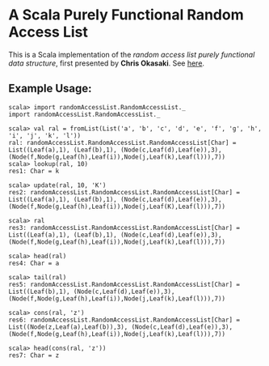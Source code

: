 A Scala Purely Functional Random Access List
============================================

This is a Scala implementation of the _random access list purely functional data structure_, first presented by **Chris Okasaki**. See [here](http://citeseerx.ist.psu.edu/viewdoc/download?doi=10.1.1.55.5156&rep=rep1&type=pdf).

Example Usage:
--------------
```
scala> import randomAccessList.RandomAccessList._
import randomAccessList.RandomAccessList._

scala> val ral = fromList(List('a', 'b', 'c', 'd', 'e', 'f', 'g', 'h', 'i', 'j', 'k', 'l'))
ral: randomAccessList.RandomAccessList.RandomAccessList[Char] = List((Leaf(a),1), (Leaf(b),1), (Node(c,Leaf(d),Leaf(e)),3), (Node(f,Node(g,Leaf(h),Leaf(i)),Node(j,Leaf(k),Leaf(l))),7))
scala> lookup(ral, 10)
res1: Char = k

scala> update(ral, 10, 'K')
res2: randomAccessList.RandomAccessList.RandomAccessList[Char] = List((Leaf(a),1), (Leaf(b),1), (Node(c,Leaf(d),Leaf(e)),3), (Node(f,Node(g,Leaf(h),Leaf(i)),Node(j,Leaf(K),Leaf(l))),7))

scala> ral
res3: randomAccessList.RandomAccessList.RandomAccessList[Char] = List((Leaf(a),1), (Leaf(b),1), (Node(c,Leaf(d),Leaf(e)),3), (Node(f,Node(g,Leaf(h),Leaf(i)),Node(j,Leaf(k),Leaf(l))),7))

scala> head(ral)
res4: Char = a

scala> tail(ral)
res5: randomAccessList.RandomAccessList.RandomAccessList[Char] = List((Leaf(b),1), (Node(c,Leaf(d),Leaf(e)),3), (Node(f,Node(g,Leaf(h),Leaf(i)),Node(j,Leaf(k),Leaf(l))),7))

scala> cons(ral, 'z')
res6: randomAccessList.RandomAccessList.RandomAccessList[Char] = List((Node(z,Leaf(a),Leaf(b)),3), (Node(c,Leaf(d),Leaf(e)),3), (Node(f,Node(g,Leaf(h),Leaf(i)),Node(j,Leaf(k),Leaf(l))),7))

scala> head(cons(ral, 'z'))
res7: Char = z
```

